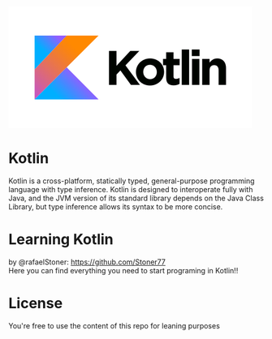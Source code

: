 <div class="Kotlin Demo" >
<img src="kotlin.png" alt= "Kotlin icon" width="480">



# Kotlin
Kotlin is a cross-platform, statically typed, general-purpose programming language with type inference. Kotlin is designed to interoperate fully with Java, and the JVM version of its standard library depends on the Java Class Library, but type inference allows its syntax to be more concise.
# Learning Kotlin
 by @rafaelStoner: https://github.com/Stoner77 <br>
Here you can find everything you need to start programing in Kotlin!!

# License
You're free to use the content of this repo for leaning purposes
</div>
